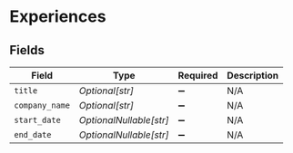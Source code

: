 # Experiences


## Fields

| Field                   | Type                    | Required                | Description             |
| ----------------------- | ----------------------- | ----------------------- | ----------------------- |
| `title`                 | *Optional[str]*         | :heavy_minus_sign:      | N/A                     |
| `company_name`          | *Optional[str]*         | :heavy_minus_sign:      | N/A                     |
| `start_date`            | *OptionalNullable[str]* | :heavy_minus_sign:      | N/A                     |
| `end_date`              | *OptionalNullable[str]* | :heavy_minus_sign:      | N/A                     |